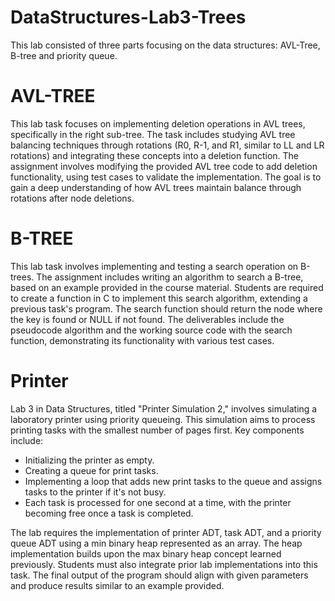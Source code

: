 # DataStructures-Lab3-Trees
This lab consisted of three parts focusing on the data structures: AVL-Tree, B-tree and priority queue.

# AVL-TREE

This lab task focuses on implementing deletion operations in AVL trees, specifically in the right sub-tree. The task includes studying AVL tree balancing techniques through rotations (R0, R-1, and R1, similar to LL and LR rotations) and integrating these concepts into a deletion function. The assignment involves modifying the provided AVL tree code to add deletion functionality, using test cases to validate the implementation. The goal is to gain a deep understanding of how AVL trees maintain balance through rotations after node deletions.

# B-TREE
This lab task involves implementing and testing a search operation on B-trees. The assignment includes writing an algorithm to search a B-tree, based on an example provided in the course material. Students are required to create a function in C to implement this search algorithm, extending a previous task's program. The search function should return the node where the key is found or NULL if not found. The deliverables include the pseudocode algorithm and the working source code with the search function, demonstrating its functionality with various test cases.

# Printer
Lab 3 in Data Structures, titled "Printer Simulation 2," involves simulating a laboratory printer using priority queueing. This simulation aims to process printing tasks with the smallest number of pages first. Key components include:

* Initializing the printer as empty.
* Creating a queue for print tasks.
* Implementing a loop that adds new print tasks to the queue and assigns tasks to the printer if it's not busy.
* Each task is processed for one second at a time, with the printer becoming free once a task is completed.

The lab requires the implementation of printer ADT, task ADT, and a priority queue ADT using a min binary heap represented as an array. The heap implementation builds upon the max binary heap concept learned previously. Students must also integrate prior lab implementations into this task. The final output of the program should align with given parameters and produce results similar to an example provided.
